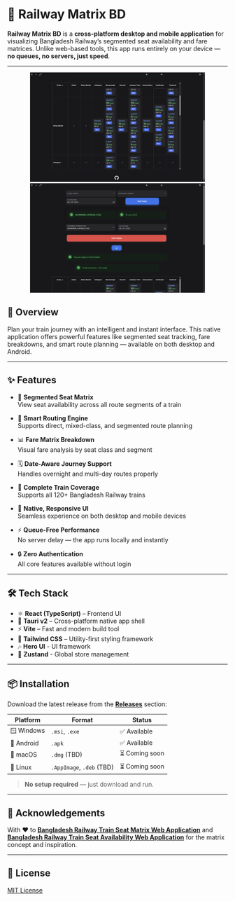 # 🚆 Railway Matrix BD

**Railway Matrix BD** is a **cross-platform desktop and mobile application** for visualizing Bangladesh Railway’s segmented seat availability and fare matrices. Unlike web-based tools, this app runs entirely on your device — **no queues, no servers, just speed**.

---

<p align="center">
  <img src="https://raw.githubusercontent.com/AhmedTrooper/RailwayMatrixBD/refs/heads/main/additionalFiles/First%20part.png" alt="First Part" width="400" />
  <img src="https://raw.githubusercontent.com/AhmedTrooper/RailwayMatrixBD/refs/heads/main/additionalFiles/Second%20Part.png" alt="Second Part" width="400" />
</p>



## 📖 Overview

Plan your train journey with an intelligent and instant interface. This native application offers powerful features like segmented seat tracking, fare breakdowns, and smart route planning — available on both desktop and Android.

---

## ✨ Features

- 🧮 **Segmented Seat Matrix**  
  View seat availability across all route segments of a train

- 🎯 **Smart Routing Engine**  
  Supports direct, mixed-class, and segmented route planning

- 📊 **Fare Matrix Breakdown**  
  Visual fare analysis by seat class and segment

- 🗓️ **Date-Aware Journey Support**  
  Handles overnight and multi-day routes properly

- 🚄 **Complete Train Coverage**  
  Supports all 120+ Bangladesh Railway trains

- 📱 **Native, Responsive UI**  
  Seamless experience on both desktop and mobile devices

- ⚡ **Queue-Free Performance**  
  No server delay — the app runs locally and instantly

- 🔒 **Zero Authentication**  
  All core features available without login

---

## 🛠️ Tech Stack

- ⚛️ **React (TypeScript)** – Frontend UI  
- 🦀 **Tauri v2** – Cross-platform native app shell  
- ⚡ **Vite** – Fast and modern build tool  
- 🎨 **Tailwind CSS** – Utility-first styling framework
- 🎶 **Hero UI** - UI framework
- 🥳 **Zustand** - Global store management
---

## 📦 Installation

Download the latest release from the [**Releases**](https://github.com/AhmedTrooper/RailwayMatrixBD/releases) section:

| Platform      | Format     | Status       |
|---------------|------------|--------------|
| 🪟 Windows     | `.msi`, `.exe` | ✅ Available |
| 🤖 Android     | `.apk`     | ✅ Available |
| 🍎 macOS       | `.dmg` (TBD) | ⏳ Coming soon |
| 🐧 Linux       | `.AppImage`, `.deb` (TBD) | ⏳ Coming soon |

> **No setup required** — just download and run.

---

## 🙏 Acknowledgements

With ❤️ to [**Bangladesh Railway Train Seat Matrix Web Application**](https://github.com/nishatrhythm/Bangladesh-Railway-Train-Seat-Matrix-Web-Application) and [**Bangladesh Railway Train Seat Availability Web Application**](https://github.com/nishatrhythm/Bangladesh-Railway-Train-Seat-Availability-Web-Application) for the matrix concept and inspiration.

---

## 📄 License

[MIT License](./LICENSE)